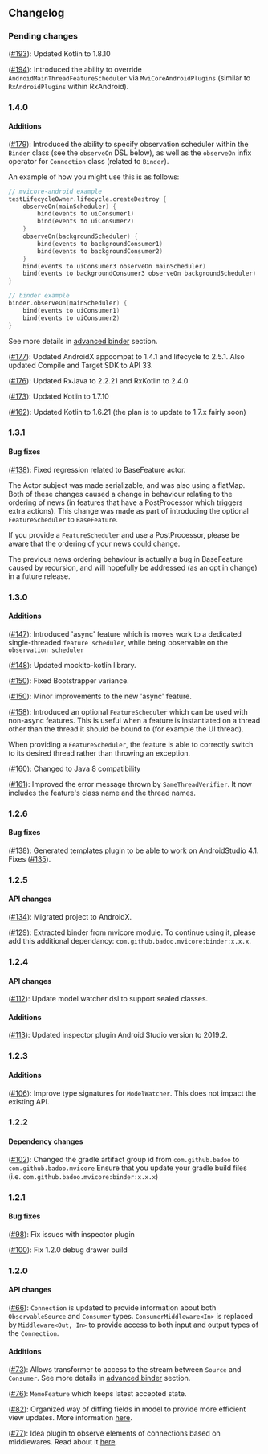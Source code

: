 ## Changelog

### Pending changes

([#193](https://github.com/badoo/MVICore/pull/193)):
Updated Kotlin to 1.8.10

([#194](https://github.com/badoo/MVICore/pull/194)):
Introduced the ability to override `AndroidMainThreadFeatureScheduler` via `MviCoreAndroidPlugins` (similar to `RxAndroidPlugins` within RxAndroid).

### 1.4.0

#### Additions

([#179](https://github.com/badoo/MVICore/pull/179)):
Introduced the ability to specify observation scheduler within the `Binder` class (see the `observeOn` DSL below), as well as the `observeOn` infix operator for `Connection` class (related to `Binder`).

An example of how you might use this is as follows:

```kotlin
// mvicore-android example
testLifecycleOwner.lifecycle.createDestroy {
    observeOn(mainScheduler) {
        bind(events to uiConsumer1)
        bind(events to uiConsumer2)
    }
    observeOn(backgroundScheduler) {
        bind(events to backgroundConsumer1)
        bind(events to backgroundConsumer2)
    }
    bind(events to uiConsumer3 observeOn mainScheduler)
    bind(events to backgroundConsumer3 observeOn backgroundScheduler)
}

// binder example
binder.observeOn(mainScheduler) {
    bind(events to uiConsumer1)
    bind(events to uiConsumer2)
}
```

See more details in [advanced binder](../binder/binder-advanced/#setting-connections-observation-scheduler) section.

([#177](https://github.com/badoo/MVICore/pull/177)):
Updated AndroidX appcompat to 1.4.1 and lifecycle to 2.5.1. Also updated Compile and Target SDK to API 33.

([#176](https://github.com/badoo/MVICore/pull/176)):
Updated RxJava to 2.2.21 and RxKotlin to 2.4.0

([#173](https://github.com/badoo/MVICore/pull/173)):
Updated Kotlin to 1.7.10

([#162](https://github.com/badoo/MVICore/pull/162)):
Updated Kotlin to 1.6.21 (the plan is to update to 1.7.x fairly soon)

### 1.3.1

#### Bug fixes

([#138](https://github.com/badoo/MVICore/issues/167)):
Fixed regression related to BaseFeature actor.

The Actor subject was made serializable, and was also using a flatMap. Both of these changes caused a change in behaviour relating to the ordering of news (in features that have a PostProcessor which triggers extra actions).
This change was made as part of introducing the optional `FeatureScheduler` to `BaseFeature`.

If you provide a `FeatureScheduler` and use a PostProcessor, please be aware that the ordering of your news could change.

The previous news ordering behaviour is actually a bug in BaseFeature caused by recursion, and will hopefully be addressed (as an opt in change) in a future release.

### 1.3.0

#### Additions

([#147](https://github.com/badoo/MVICore/pull/147)):
Introduced 'async' feature which is moves work to a dedicated single-threaded `feature scheduler`, while being observable on the `observation scheduler`

([#148](https://github.com/badoo/MVICore/pull/148)):
Updated mockito-kotlin library.

([#150](https://github.com/badoo/MVICore/pull/150)):
Fixed Bootstrapper variance.

([#150](https://github.com/badoo/MVICore/pull/155)):
Minor improvements to the new 'async' feature.

([#158](https://github.com/badoo/MVICore/pull/158)):
Introduced an optional `FeatureScheduler` which can be used with non-async features.
This is useful when a feature is instantiated on a thread other than the thread it should be bound to (for example the UI thread).

When providing a `FeatureScheduler`, the feature is able to correctly switch to its desired thread rather than throwing an exception.

([#160](https://github.com/badoo/MVICore/pull/160)):
Changed to Java 8 compatibility

([#161](https://github.com/badoo/MVICore/pull/161)):
Improved the error message thrown by `SameThreadVerifier`. It now includes the feature's class name and the thread names.

### 1.2.6

#### Bug fixes

([#138](https://github.com/badoo/MVICore/pull/138)):
Generated templates plugin to be able to work on AndroidStudio 4.1. Fixes ([#135](https://github.com/badoo/MVICore/issues/135)).

### 1.2.5

#### API changes

([#134](https://github.com/badoo/MVICore/pull/134)):
Migrated project to AndroidX.

([#129](https://github.com/badoo/MVICore/pull/129)):
Extracted binder from mvicore module. To continue using it, please add this additional dependancy: `com.github.badoo.mvicore:binder:x.x.x`.

### 1.2.4

#### API changes

([#112](https://github.com/badoo/MVICore/pull/112)):
Update model watcher dsl to support sealed classes.

#### Additions

([#113](https://github.com/badoo/MVICore/pull/113)):
Updated inspector plugin Android Studio version to 2019.2.

### 1.2.3

#### Additions

([#106](https://github.com/badoo/MVICore/pull/106)):
Improve type signatures for `ModelWatcher`. This does not impact the existing API.

### 1.2.2

#### Dependency changes

([#102](https://github.com/badoo/MVICore/pull/102)):
Changed the gradle artifact group id from `com.github.badoo` to `com.github.badoo.mvicore`
Ensure that you update your gradle build files (i.e. `com.github.badoo.mvicore:binder:x.x.x`)

### 1.2.1

#### Bug fixes

([#98](https://github.com/badoo/MVICore/pull/98)):
Fix issues with inspector plugin

([#100](https://github.com/badoo/MVICore/pull/100)):
Fix 1.2.0 debug drawer build

### 1.2.0

#### API changes

([#66](https://github.com/badoo/MVICore/pull/66)):
`Connection` is updated to provide information about both `ObservableSource` and `Consumer` types.
`ConsumerMiddleware<In>` is replaced by `Middleware<Out, In>` to provide access to both input and output types of the `Connection`.

#### Additions

([#73](https://github.com/badoo/MVICore/pull/73)):
Allows transformer to access to the stream between `Source` and `Consumer`. See more details in 
[advanced binder](../binder/binder-advanced/#changing-reactive-chain-between-input-and-output) section.

([#76](https://github.com/badoo/MVICore/pull/76)):
`MemoFeature` which keeps latest accepted state.

([#82](https://github.com/badoo/MVICore/pull/82)):
Organized way of diffing fields in model to provide more efficient view updates. More information [here](../extras/modelwatcher/).

([#77](https://github.com/badoo/MVICore/pull/77)):
Idea plugin to observe elements of connections based on middlewares. Read about it [here](../extras/inspectorplugin/#android-studio-plugin-to-observe-elements-of-connections).



